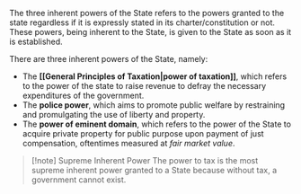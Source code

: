 The three inherent powers of the State refers to the powers granted to the state regardless if it is expressly stated in its charter/constitution or not. These powers, being inherent to the State, is given to the State as soon as it is established.

There are three inherent powers of the State, namely:
- The **[[General Principles of Taxation|power of taxation]]**, which refers to the power of the state to raise revenue to defray the necessary expenditures of the government. 
- The **police power**, which aims to promote public welfare by restraining and promulgating the use of liberty and property.
- The **power of eminent domain**, which refers to the power of the State to acquire private property for public purpose upon payment of just compensation, oftentimes measured at *fair market value*.

> [!note] Supreme Inherent Power
> The power to tax is the most supreme inherent power granted to a State because without tax, a government cannot exist.
 



